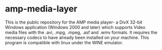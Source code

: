# amp-media-layer
This is the public repository for the AMP media player- a DivX 32-bit Windows application (Windows 2000 and later)
which supports Video media files with the .avi, .mpg, .mpeg, .asf and .wmv formats. It requires the necessary codecs to have 
already been installed on your machine. This program is compatible with linux under the WINE emulator. 
